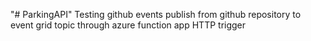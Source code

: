 "# ParkingAPI" 
Testing github events publish from github repository to event grid topic through azure function app HTTP trigger

